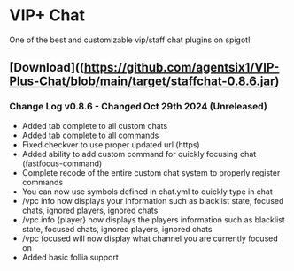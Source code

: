 # VIP+ Chat
One of the best and customizable vip/staff chat plugins on spigot!

## [Download]((https://github.com/agentsix1/VIP-Plus-Chat/blob/main/target/staffchat-0.8.6.jar)

### Change Log v0.8.6 - Changed Oct 29th 2024 (Unreleased)
- Added tab complete to all custom chats
- Added tab complete to all commands
- Fixed checkver to use proper updated url (https)
- Added ability to add custom command for quickly focusing chat (fastfocus-command)
- Complete recode of the entire custom chat system to properly register commands
- You can now use symbols defined in chat.yml to quickly type in chat
- /vpc info now displays your information such as blacklist state, focused chats, ignored players, ignored chats
- /vpc info {player} now displays the players information such as blacklist state, focused chats, ignored players, ignored chats
- /vpc focused will now display what channel you are currently focused on
- Added basic follia support
